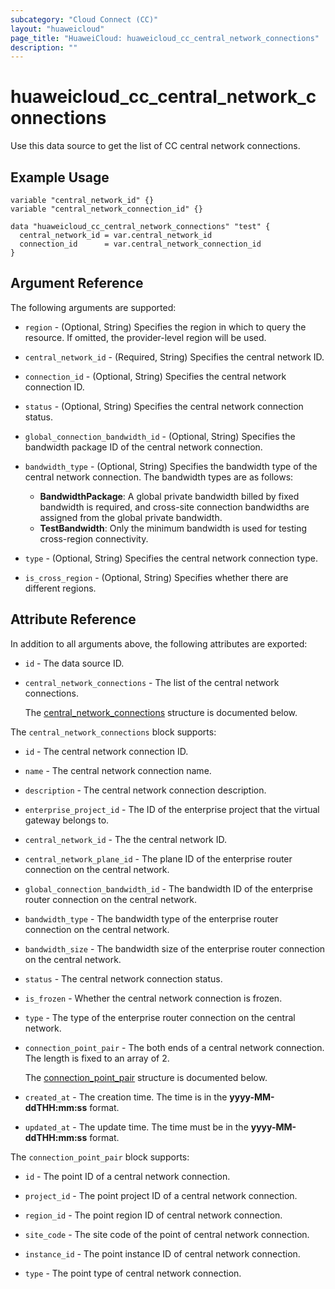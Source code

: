 ```yaml
---
subcategory: "Cloud Connect (CC)"
layout: "huaweicloud"
page_title: "HuaweiCloud: huaweicloud_cc_central_network_connections"
description: ""
---
```


# huaweicloud_cc_central_network_connections

Use this data source to get the list of CC central network connections.

## Example Usage

```hcl
variable "central_network_id" {}
variable "central_network_connection_id" {}

data "huaweicloud_cc_central_network_connections" "test" {
  central_network_id = var.central_network_id
  connection_id      = var.central_network_connection_id
}
```

## Argument Reference

The following arguments are supported:

* `region` - (Optional, String) Specifies the region in which to query the resource.
  If omitted, the provider-level region will be used.

* `central_network_id` - (Required, String) Specifies the central network ID.

* `connection_id` - (Optional, String) Specifies the central network connection ID.

* `status` - (Optional, String) Specifies the central network connection status.

* `global_connection_bandwidth_id` - (Optional, String) Specifies the bandwidth package ID of the central network connection.

* `bandwidth_type` - (Optional, String) Specifies the bandwidth type of the central network connection.
  The bandwidth types are as follows:
  + **BandwidthPackage**: A global private bandwidth billed by fixed bandwidth is required, and cross-site connection
    bandwidths are assigned from the global private bandwidth.
  + **TestBandwidth**: Only the minimum bandwidth is used for testing cross-region connectivity.

* `type` - (Optional, String) Specifies the central network connection type.

* `is_cross_region` - (Optional, String) Specifies whether there are different regions.

## Attribute Reference

In addition to all arguments above, the following attributes are exported:

* `id` - The data source ID.

* `central_network_connections` - The list of the central network connections.

  The [central_network_connections](#central_network_connections_struct) structure is documented below.

<a name="central_network_connections_struct"></a>
The `central_network_connections` block supports:

* `id` - The central network connection ID.

* `name` - The central network connection name.

* `description` - The central network connection description.

* `enterprise_project_id` - The ID of the enterprise project that the virtual gateway belongs to.

* `central_network_id` - The the central network ID.

* `central_network_plane_id` - The plane ID of the enterprise router connection on the central network.

* `global_connection_bandwidth_id` - The bandwidth ID of the enterprise router connection on the central network.

* `bandwidth_type` - The bandwidth type of the enterprise router connection on the central network.

* `bandwidth_size` - The bandwidth size of the enterprise router connection on the central network.

* `status` - The central network connection status.

* `is_frozen` - Whether the central network connection is frozen.

* `type` - The type of the enterprise router connection on the central network.

* `connection_point_pair` - The both ends of a central network connection. The length is fixed to an array of 2.

  The [connection_point_pair](#central_network_connections_connection_point_pair_struct) structure is documented below.

* `created_at` - The creation time. The time is in the **yyyy-MM-ddTHH:mm:ss** format.

* `updated_at` - The update time. The time must be in the **yyyy-MM-ddTHH:mm:ss** format.

<a name="central_network_connections_connection_point_pair_struct"></a>
The `connection_point_pair` block supports:

* `id` - The point ID of a central network connection.

* `project_id` - The point project ID of a central network connection.

* `region_id` - The point region ID of central network connection.

* `site_code` - The site code of the point of central network connection.

* `instance_id` - The point instance ID of central network connection.

* `type` - The point type of central network connection.
